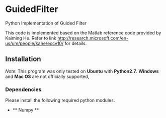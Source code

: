 # GuidedFilter
Python Implementation of Guided Filter

This code is implemented based on the Matlab reference code provided by Kaiming He.
Refer to link http://research.microsoft.com/en-us/um/people/kahe/eccv10/ for details.

## Installation

*Note*: This program was only tested on **Ubuntu** with **Python2.7**.
**Windows** and **Mac OS** are not officially supported,

### Dependencies
Please install the following required python modules.
* ** Numpy **


